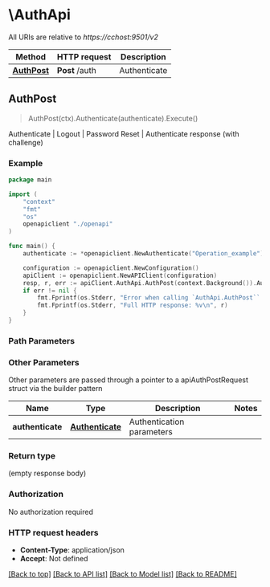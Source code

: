 # \AuthApi

All URIs are relative to *https://cchost:9501/v2*

Method | HTTP request | Description
------------- | ------------- | -------------
[**AuthPost**](AuthApi.md#AuthPost) | **Post** /auth | Authenticate | Logout | Password Reset | Authenticate response (with challenge)



## AuthPost

> AuthPost(ctx).Authenticate(authenticate).Execute()

Authenticate | Logout | Password Reset | Authenticate response (with challenge)

### Example

```go
package main

import (
    "context"
    "fmt"
    "os"
    openapiclient "./openapi"
)

func main() {
    authenticate := *openapiclient.NewAuthenticate("Operation_example") // Authenticate | Authentication parameters

    configuration := openapiclient.NewConfiguration()
    apiClient := openapiclient.NewAPIClient(configuration)
    resp, r, err := apiClient.AuthApi.AuthPost(context.Background()).Authenticate(authenticate).Execute()
    if err != nil {
        fmt.Fprintf(os.Stderr, "Error when calling `AuthApi.AuthPost``: %v\n", err)
        fmt.Fprintf(os.Stderr, "Full HTTP response: %v\n", r)
    }
}
```

### Path Parameters



### Other Parameters

Other parameters are passed through a pointer to a apiAuthPostRequest struct via the builder pattern


Name | Type | Description  | Notes
------------- | ------------- | ------------- | -------------
 **authenticate** | [**Authenticate**](Authenticate.md) | Authentication parameters | 

### Return type

 (empty response body)

### Authorization

No authorization required

### HTTP request headers

- **Content-Type**: application/json
- **Accept**: Not defined

[[Back to top]](#) [[Back to API list]](../README.md#documentation-for-api-endpoints)
[[Back to Model list]](../README.md#documentation-for-models)
[[Back to README]](../README.md)

